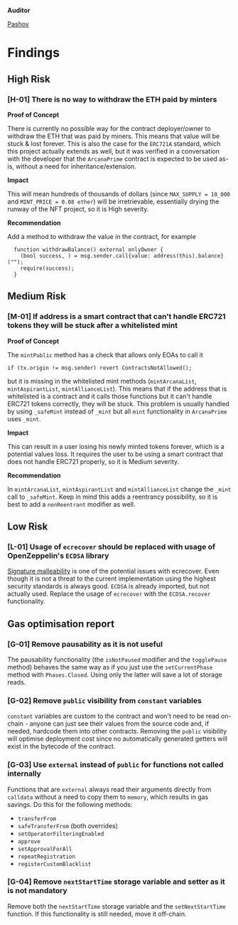 **Auditor**

[Pashov](https://twitter.com/pashovkrum)

# Findings

## High Risk

### [H-01] There is no way to withdraw the ETH paid by minters

**Proof of Concept**

There is currently no possible way for the contract deployer/owner to withdraw the ETH that was paid by miners. This means that value will be stuck & lost forever.
This is also the case for the `ERC721A` standard, which this project actually extends as well, but it was verified in a conversation with the developer that the `ArcanaPrime` contract is expected to be used as-is, without a need for inheritance/extension.

**Impact**

This will mean hundreds of thousands of dollars (since `MAX_SUPPLY = 10_000` and `MINT_PRICE = 0.08 ether`) will be irretrievable, essentially drying the runway of the NFT project, so it is High severity.

**Recommendation**

Add a method to withdraw the value in the contract, for example

```solidity
  function withdrawBalance() external onlyOwner {
    (bool success, ) = msg.sender.call{value: address(this).balance}("");
    require(success);
  }
```

## Medium Risk

### [M-01] If address is a smart contract that can't handle ERC721 tokens they will be stuck after a whitelisted mint

**Proof of Concept**

The `mintPublic` method has a check that allows only EOAs to call it

```solidity
if (tx.origin != msg.sender) revert ContractsNotAllowed();
```

but it is missing in the whitelisted mint methods (`mintArcanaList`, `mintAspirantList`, `mintAllianceList`). This means that if the address that is whitelisted is a contract and it calls those functions but it can't handle ERC721 tokens correctly, they will be stuck. This problem is usually handled by using `_safeMint` instead of `_mint` but all `mint` functionality in `ArcanaPrime` uses `_mint`.

**Impact**

This can result in a user losing his newly minted tokens forever, which is a potential values loss. It requires the user to be using a smart contract that does not handle ERC721 properly, so it is Medium severity.

**Recommendation**

In `mintArcanaList`, `mintAspirantList` and `mintAllianceList` change the `_mint` call to `_safeMint`. Keep in mind this adds a reentrancy possibility, so it is best to add a `nonReentrant` modifier as well.

## Low Risk

### [L-01] Usage of `ecrecover` should be replaced with usage of OpenZeppelin's `ECDSA` library

[Signature malleability](https://swcregistry.io/docs/SWC-117) is one of the potential issues with ecrecover. Even though it is not a threat to the current implementation using the highest security standards is always good. `ECDSA` is already imported, but not actually used. Replace the usage of `ecrecover` with the `ECDSA.recover` functionality.

## Gas optimisation report

### [G-01] Remove pausability as it is not useful

The pausability functionality (the `isNotPaused` modifier and the `togglePause` method) behaves the same way as if you just use the `setCurrentPhase` method with `Phases.Closed`. Using only the latter will save a lot of storage reads.

### [G-02] Remove `public` visibility from `constant` variables

`constant` variables are custom to the contract and won't need to be read on-chain - anyone can just see their values from the source code and, if needed, hardcode them into other contracts. Removing the `public` visibility will optimise deployment cost since no automatically generated getters will exist in the bytecode of the contract.

### [G-03] Use `external` instead of `public` for functions not called internally

Functions that are `external` always read their arguments directly from `calldata` without a need to copy them to `memory`, which results in gas savings. Do this for the following methods:

- `transferFrom`
- `safeTransferFrom` (both overrides)
- `setOperatorFilteringEnabled`
- `approve`
- `setApprovalForAll`
- `repeatRegistration`
- `registerCustomBlacklist`

### [G-04] Remove `nextStartTime` storage variable and setter as it is not mandatory

Remove both the `nextStartTime` storage variable and the `setNextStartTime` function. If this functionality is still needed, move it off-chain.
